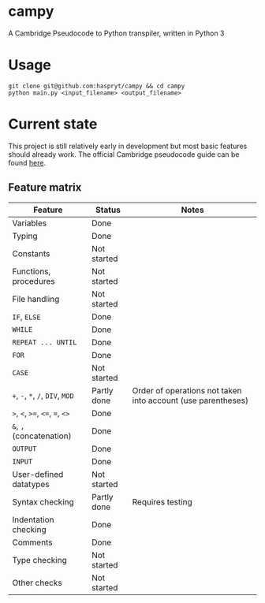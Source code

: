 # campy
A Cambridge Pseudocode to Python transpiler, written in Python 3
# Usage
```
git clone git@github.com:haspryt/campy && cd campy
python main.py <input_filename> <output_filename>
```
# Current state
This project is still relatively early in development but most basic features should already work. The official Cambridge pseudocode guide can be found [here](https://www.cambridgeinternational.org/Images/639920-2021-pseudocode-guide-for-teachers.pdf).
## Feature matrix
| Feature | Status | Notes |
|---------|--------|-------|
| Variables | Done | |
| Typing | Done | |
| Constants | Not started | |
| Functions, procedures | Not started | |
| File handling | Not started | |
| `IF`, `ELSE` | Done | |
| `WHILE` | Done | |
| `REPEAT ... UNTIL` | Done | |
| `FOR` | Done | |
| `CASE` | Not started | |
| `+`, `-`, `*`, `/`, `DIV`, `MOD` | Partly done | Order of operations not taken into account (use parentheses) |
| `>`, `<`, `>=`, `<=`, `=`, `<>` | Done | |
| `&`, `,` (concatenation) | Done | |
| `OUTPUT` | Done | |
| `INPUT` | Done | |
| User-defined datatypes | Not started | |
| Syntax checking | Partly done | Requires testing |
| Indentation checking | Done | |
| Comments | Done | |
| Type checking | Not started | |
| Other checks | Not started | |
